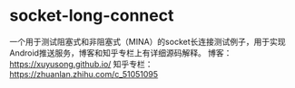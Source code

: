 # socket-long-connect
一个用于测试阻塞式和非阻塞式（MINA）的socket长连接测试例子，用于实现Android推送服务，博客和知乎专栏上有详细源码解释。
博客：https://xuyusong.github.io/
知乎专栏：https://zhuanlan.zhihu.com/c_51051095
